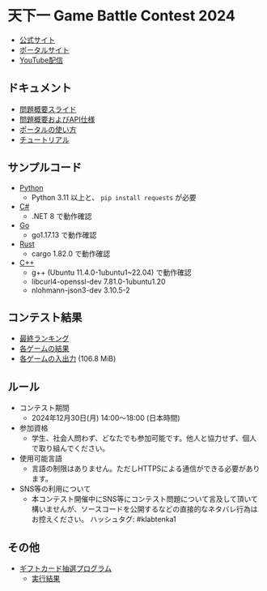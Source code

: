 # 天下一 Game Battle Contest 2024

- [公式サイト](https://tenka1.klab.jp/2024/)
- [ポータルサイト](https://2024.gcp.tenka1.klab.jp/portal/index.html)
- [YouTube配信](https://www.youtube.com/watch?v=jYSpojU0xXU)

## ドキュメント

- [問題概要スライド](abstract.pdf)
- [問題概要およびAPI仕様](problem.md)
- [ポータルの使い方](portal.md)
- [チュートリアル](tutorial.md)

## サンプルコード

- [Python](py)
  - Python 3.11 以上と、 `pip install requests` が必要
- [C#](cs)
  - .NET 8 で動作確認
- [Go](go)
  - go1.17.13 で動作確認
- [Rust](rust)
  - cargo 1.82.0 で動作確認
- [C++](cpp)
  - g++ (Ubuntu 11.4.0-1ubuntu1~22.04) で動作確認
  - libcurl4-openssl-dev 7.81.0-1ubuntu1.20
  - nlohmann-json3-dev 3.10.5-2

## コンテスト結果

- [最終ランキング](lottery/result.tsv)
- [各ゲームの結果](result/ranking.tsv)
- [各ゲームの入出力](https://tenka1.klab.jp/2024/result.zip) (106.8 MiB)

## ルール

- コンテスト期間
  - 2024年12月30日(月) 14:00～18:00 (日本時間)
- 参加資格
  - 学生、社会人問わず、どなたでも参加可能です。他人と協力せず、個人で取り組んでください。
- 使用可能言語
  - 言語の制限はありません。ただしHTTPSによる通信ができる必要があります。
- SNS等の利用について
  - 本コンテスト開催中にSNS等にコンテスト問題について言及して頂いて構いませんが、ソースコードを公開するなどの直接的なネタバレ行為はお控えください。
ハッシュタグ: #klabtenka1

## その他

- [ギフトカード抽選プログラム](lottery/lottery.py)
  - [実行結果](lottery/output.txt)
